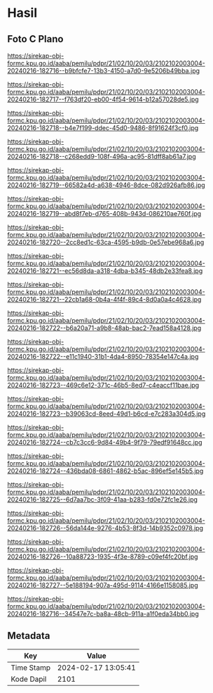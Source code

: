 # Hasil

## Foto C Plano

https://sirekap-obj-formc.kpu.go.id/aaba/pemilu/pdpr/21/02/10/20/03/2102102003004-20240216-182716--b9bfcfe7-13b3-4150-a7d0-9e5206b49bba.jpg

https://sirekap-obj-formc.kpu.go.id/aaba/pemilu/pdpr/21/02/10/20/03/2102102003004-20240216-182717--f763df20-eb00-4f54-9614-b12a57028de5.jpg

https://sirekap-obj-formc.kpu.go.id/aaba/pemilu/pdpr/21/02/10/20/03/2102102003004-20240216-182718--b4e7f199-ddec-45d0-9486-8f91624f3cf0.jpg

https://sirekap-obj-formc.kpu.go.id/aaba/pemilu/pdpr/21/02/10/20/03/2102102003004-20240216-182718--c268edd9-108f-496a-ac95-81dff8ab61a7.jpg

https://sirekap-obj-formc.kpu.go.id/aaba/pemilu/pdpr/21/02/10/20/03/2102102003004-20240216-182719--66582a4d-a638-4946-8dce-082d926afb86.jpg

https://sirekap-obj-formc.kpu.go.id/aaba/pemilu/pdpr/21/02/10/20/03/2102102003004-20240216-182719--abd8f7eb-d765-408b-943d-086210ae760f.jpg

https://sirekap-obj-formc.kpu.go.id/aaba/pemilu/pdpr/21/02/10/20/03/2102102003004-20240216-182720--2cc8ed1c-63ca-4595-b9db-0e57ebe968a6.jpg

https://sirekap-obj-formc.kpu.go.id/aaba/pemilu/pdpr/21/02/10/20/03/2102102003004-20240216-182721--ec56d8da-a318-4dba-b345-48db2e33fea8.jpg

https://sirekap-obj-formc.kpu.go.id/aaba/pemilu/pdpr/21/02/10/20/03/2102102003004-20240216-182721--22cb1a68-0b4a-4f4f-89c4-8d0a0a4c4628.jpg

https://sirekap-obj-formc.kpu.go.id/aaba/pemilu/pdpr/21/02/10/20/03/2102102003004-20240216-182722--b6a20a71-a9b8-48ab-bac2-7ead158a4128.jpg

https://sirekap-obj-formc.kpu.go.id/aaba/pemilu/pdpr/21/02/10/20/03/2102102003004-20240216-182722--e11c1940-31b1-4da4-8950-78354e147c4a.jpg

https://sirekap-obj-formc.kpu.go.id/aaba/pemilu/pdpr/21/02/10/20/03/2102102003004-20240216-182723--469c6e12-371c-46b5-8ed7-c4eaccf11bae.jpg

https://sirekap-obj-formc.kpu.go.id/aaba/pemilu/pdpr/21/02/10/20/03/2102102003004-20240216-182723--b39063cd-8eed-49d1-b6cd-e7c283a304d5.jpg

https://sirekap-obj-formc.kpu.go.id/aaba/pemilu/pdpr/21/02/10/20/03/2102102003004-20240216-182724--cb7c3cc6-9d84-49b4-9f79-79edf91648cc.jpg

https://sirekap-obj-formc.kpu.go.id/aaba/pemilu/pdpr/21/02/10/20/03/2102102003004-20240216-182724--436bda08-6861-4862-b5ac-896ef5e145b5.jpg

https://sirekap-obj-formc.kpu.go.id/aaba/pemilu/pdpr/21/02/10/20/03/2102102003004-20240216-182725--6d7aa7bc-3f09-41aa-b283-fd0e72fc1e26.jpg

https://sirekap-obj-formc.kpu.go.id/aaba/pemilu/pdpr/21/02/10/20/03/2102102003004-20240216-182726--56da144e-9276-4b53-8f3d-14b9352c0978.jpg

https://sirekap-obj-formc.kpu.go.id/aaba/pemilu/pdpr/21/02/10/20/03/2102102003004-20240216-182726--10a88723-1935-4f3e-8789-c09ef4fc20bf.jpg

https://sirekap-obj-formc.kpu.go.id/aaba/pemilu/pdpr/21/02/10/20/03/2102102003004-20240216-182727--5e188194-907a-495d-9114-4166e1158085.jpg

https://sirekap-obj-formc.kpu.go.id/aaba/pemilu/pdpr/21/02/10/20/03/2102102003004-20240216-182716--34547e7c-ba8a-48cb-911a-a1f0eda34bb0.jpg


## Metadata

| Key        | Value               |
| ---------- | ------------------- |
| Time Stamp | 2024-02-17 13:05:41 |
| Kode Dapil | 2101                |



